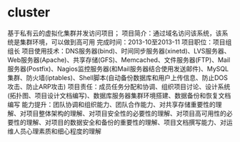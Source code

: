 cluster
=======

基于私有云的虚拟化集群并发访问项目；
项目简介：通过域名访问该系统，该系统是集群环境，可以做到高可用
完成时间：2013-10至2013-11 
项目职位：项目组组长
项目使用技术：DNS服务器(bind)、时间同步服务器(xinetd)、LVS服务器、Web服务器(Apache)、共享存储(GFS)、Memcached、文件服务器(FTP)、Mail服务器(Postfix)、Nagios监控服务器(和Mail服务器结合使用发送邮件)、MySQL集群、防火墙(iptables)、Shell脚本(自动备份数据库和用户上传信息、防止DOS攻击、防止ARP攻击)
项目责任：成员任务分配和协调、组织项目讨论、设计系统(拓扑图、项目设计文档编写)、数据库服务器集群环境搭建、数据备份和恢复文档编写
能力提升：团队协调和组织能力、团队合作能力、对共享存储重要性的理解、对项目整体架构的理解、对项目安全性的必要性的理解、对项目高可用性的必要性的理解、对项目的数据安全和备份的重要性的理解、项目文档撰写能力、对运维人员心理素质和细心程度的理解
